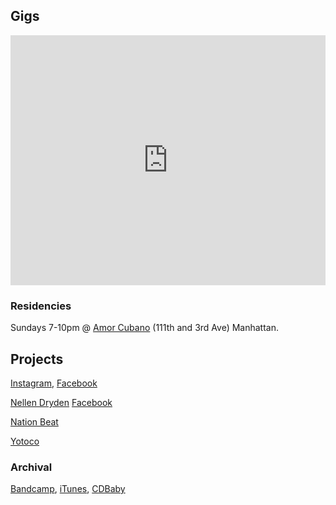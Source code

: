 ## Gigs
<iframe src="https://www.google.com/calendar/embed?showTitle=0&amp;showNav=0&amp;showDate=0&amp;showPrint=0&amp;showTabs=0&amp;showCalendars=0&amp;showTz=0&amp;mode=AGENDA&amp;height=400&amp;wkst=1&amp;bgcolor=%23FFFFFF&amp;src=usujbtk09v5t7ma9m9bngnmlc0%40group.calendar.google.com&amp;color=%235229A3&amp;ctz=America%2FNew_York" style=" border-width:0 " width="100%" height="400px" frameborder="0" scrolling="no"></iframe>

### Residencies

Sundays 7-10pm @ [Amor Cubano](http://amorcubanonyc.com/Home.html) (111th and 3rd Ave) Manhattan. 

## Projects

[Instagram](https://instagram.com/julesbelmont/),
[Facebook]()

[Nellen Dryden](http://www.nellendryden.com/)
[Facebook](https://www.facebook.com/nellendrydenandthevisitors)

[Nation Beat](http://nationbeat.com/)

[Yotoco](http://www.yotocomusic.com/)

### Archival

[Bandcamp](http://julesbelmont.bandcamp.com/releases),
[iTunes](https://itunes.apple.com/us/album/archival/id843237177),
[CDBaby](http://www.cdbaby.com/cd/julesbelmont)








